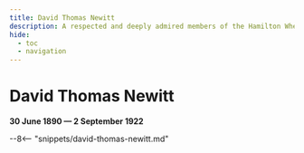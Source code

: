 ```yaml
---
title: David Thomas Newitt
description: A respected and deeply admired members of the Hamilton Wheelers Club
hide:
  - toc
  - navigation 
---
```


# David Thomas Newitt

**30 June 1890 — 2 September 1922**

--8<-- "snippets/david-thomas-newitt.md"

